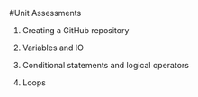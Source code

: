 #Unit Assessments

1. Creating a GitHub repository

2. Variables and IO

3. Conditional statements and logical operators

4. Loops